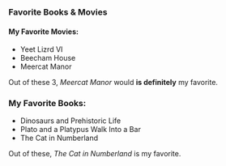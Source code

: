 ### Favorite Books & Movies

#### My Favorite Movies:
 - Yeet Lizrd VI
 - Beecham House
 - Meercat Manor
 
Out of these 3, _Meercat Manor_ would **is definitely** my favorite.

### My Favorite Books:
 - Dinosaurs and Prehistoric Life
 - Plato and a Platypus Walk Into a Bar
 - The Cat in Numberland

Out of these, _The Cat in Numberland_ is my favorite.
